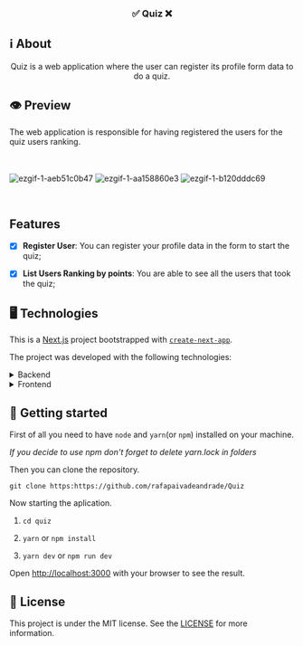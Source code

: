 <h3  align="center">

✅ Quiz ❌

</h3>

## ℹ️ About
  

<div  align="center">


<p  align="center">

Quiz is a web application where the user can register its profile form data to do a quiz.

</p>

</div>
  

## 👁 Preview


The web application is responsible for having registered the users for the quiz users ranking.<br/><br/><br/>
 
![ezgif-1-aeb51c0b47](https://github.com/rafapaivadeandrade/Quiz/assets/51189721/4ea6056c-6d24-4a68-a52a-1c137277cc83)
![ezgif-1-aa158860e3](https://github.com/rafapaivadeandrade/Quiz/assets/51189721/f939ab7c-25c2-4d55-b051-409f43bae413)
![ezgif-1-b120dddc69](https://github.com/rafapaivadeandrade/Quiz/assets/51189721/aa94a2cb-6289-4bbf-bf77-fb23bbed26c4)

<br/>

 
</div>

  ## Features
  
- [x] **Register User**: You can register your profile data in the form to start the quiz;
- [x] **List Users Ranking by points**: You are able to see all the users that took the quiz;


## 🖥 Technologies


This is a [Next.js](https://nextjs.org/) project bootstrapped with [`create-next-app`](https://github.com/vercel/next.js/tree/canary/packages/create-next-app).
  
The project was developed with the following technologies:

<details>

<summary>Backend</summary>

- [Prisma](https://www.prisma.io/)
  
- [Zod](https://www.npmjs.com/package/zod)
  
</details>


<details>

<summary>Frontend</summary>

  

- [Axios](https://www.npmjs.com/package/axios)

- [Formik](https://www.npmjs.com/package/formkit)

- [Moment](https://momentjs.com/)

- [NextJS](https://nextjs.org/)

- [Next Connect](https://www.npmjs.com/package/next-connect)

- [NextFont](https://www.npmjs.com/package/@next/font)

- [React Circular Progress Bar](https://www.npmjs.com/package/react-circular-progressbar)

- [React DOM](https://pt-br.reactjs.org/docs/react-dom.html)

- [React Hot Toast](https://react-hot-toast.com/)

- [React Icons](https://react-icons.github.io/react-icons)

- [Unform](https://github.com/unform/unform)

- [Yup](https://github.com/jquense/yup)
  
- [Zod](https://www.npmjs.com/package/zod)
  
</details>

## 🚀 Getting started

  

First of all you need to have `node` and `yarn`(or `npm`) installed on your machine.

  

_If you decide to use npm don't forget to delete yarn.lock in folders_

  

Then you can clone the repository.

  

`git clone https:https://github.com/rafapaivadeandrade/Quiz`


Now starting the aplication.

  

1. `cd quiz`

2. `yarn` or `npm install`

3. `yarn dev` or `npm run dev`

Open [http://localhost:3000](http://localhost:3000) with your browser to see the result.
  
## 📝 License

  

This project is under the MIT license. See the [LICENSE]([https://github.com/rafapaivadeandrade/Quiz/blob/master/LICENSE.md](https://github.com/rafapaivadeandrade/Quiz/blob/master/LICENSE.md)) for more information.
